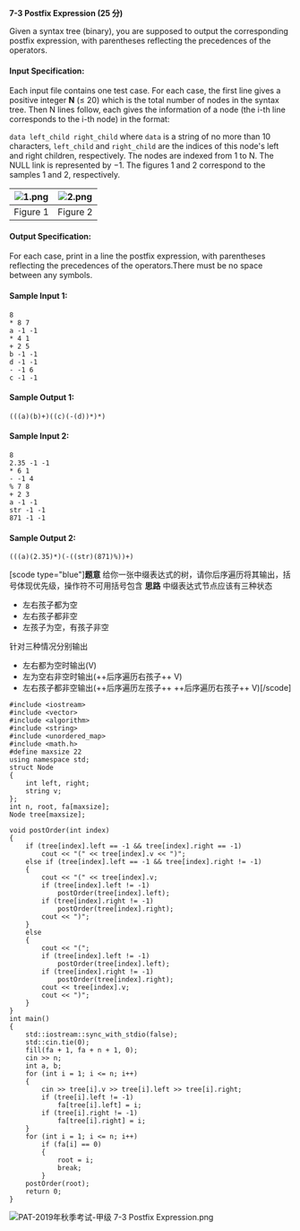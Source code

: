 **7-3 Postfix Expression (25 分)**

Given a syntax tree (binary), you are supposed to output the corresponding postfix expression, with parentheses reflecting the precedences of the operators.
#### Input Specification:
Each input file contains one test case. For each case, the first line gives a positive integer **N** (≤ 20) which is the total number of nodes in the syntax tree. Then N lines follow, each gives the information of a node (the i-th line corresponds to the i-th node) in the format:

`data left_child right_child`
where `data` is a string of no more than 10 characters, `left_child` and `right_child` are the indices of this node's left and right children, respectively. The nodes are indexed from 1 to N. The NULL link is represented by −1. The figures 1 and 2 correspond to the samples 1 and 2, respectively.

|![1.png][1]|![2.png][2]|
|:--:|:--:|
|Figure 1|Figure 2|
#### Output Specification:
For each case, print in a line the postfix expression, with parentheses reflecting the precedences of the operators.There must be no space between any symbols.

#### Sample Input 1:
```
8
* 8 7
a -1 -1
* 4 1
+ 2 5
b -1 -1
d -1 -1
- -1 6
c -1 -1
```
#### Sample Output 1:
```
(((a)(b)+)((c)(-(d))*)*)
```
#### Sample Input 2:
```
8
2.35 -1 -1
* 6 1
- -1 4
% 7 8
+ 2 3
a -1 -1
str -1 -1
871 -1 -1
```
#### Sample Output 2:
```
(((a)(2.35)*)(-((str)(871)%))+)
```

[scode type="blue"]**题意**
给你一张中缀表达式的树，请你后序遍历将其输出，括号体现优先级，操作符不可用括号包含
**思路**
中缀表达式节点应该有三种状态
+ 左右孩子都为空
+ 左右孩子都非空
+ 左孩子为空，有孩子非空

针对三种情况分别输出
+ 左右都为空时输出(V)
+ 左为空右非空时输出(++后序遍历右孩子++ V)
+ 左右孩子都非空输出(++后序遍历左孩子++ ++后序遍历右孩子++ V)[/scode]

```
#include <iostream>
#include <vector>
#include <algorithm>
#include <string>
#include <unordered_map>
#include <math.h>
#define maxsize 22
using namespace std;
struct Node
{
    int left, right;
    string v;
};
int n, root, fa[maxsize];
Node tree[maxsize];

void postOrder(int index)
{
    if (tree[index].left == -1 && tree[index].right == -1)
        cout << "(" << tree[index].v << ")";
    else if (tree[index].left == -1 && tree[index].right != -1)
    {
        cout << "(" << tree[index].v;
        if (tree[index].left != -1)
            postOrder(tree[index].left);
        if (tree[index].right != -1)
            postOrder(tree[index].right);
        cout << ")";
    }
    else
    { 
        cout << "(";
        if (tree[index].left != -1)
            postOrder(tree[index].left);
        if (tree[index].right != -1)
            postOrder(tree[index].right);
        cout << tree[index].v;
        cout << ")";
    }
}
int main()
{
    std::iostream::sync_with_stdio(false);
    std::cin.tie(0);
    fill(fa + 1, fa + n + 1, 0);
    cin >> n;
    int a, b;
    for (int i = 1; i <= n; i++)
    {
        cin >> tree[i].v >> tree[i].left >> tree[i].right;
        if (tree[i].left != -1)
            fa[tree[i].left] = i;
        if (tree[i].right != -1)
            fa[tree[i].right] = i;
    }
    for (int i = 1; i <= n; i++)
        if (fa[i] == 0)
        {
            root = i;
            break;
        }
    postOrder(root);
    return 0;
}
```

![PAT-2019年秋季考试-甲级 7-3 Postfix Expression.png][3]


[1]: http://alomerry.com/usr/uploads/2020/01/3987516314.png
[2]: http://alomerry.com/usr/uploads/2020/01/921843920.png
[3]: http://alomerry.com/usr/uploads/2020/01/2316233471.png